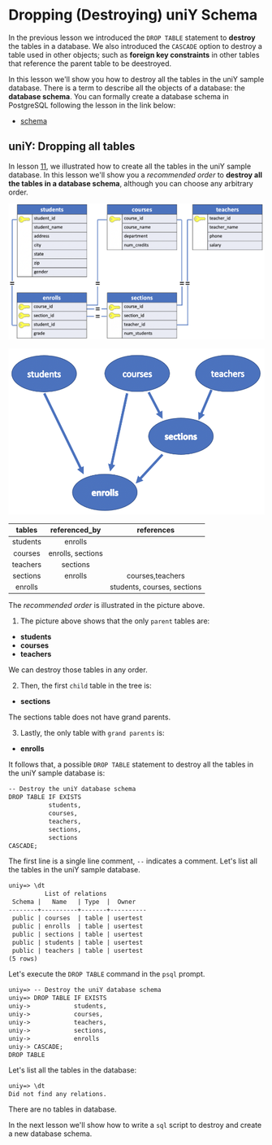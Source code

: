 # Dropping (Destroying) uniY Schema

In the previous lesson we introduced the `DROP TABLE` statement to **destroy** the tables in a database. We also introduced the `CASCADE` option to destroy a table used in other objects; such as **foreign key constraints** in other tables that reference the parent table to be deestroyed.

In this lesson we'll show you how to destroy all the tables in the uniY sample database. There is a term to describe all the objects of a database: the **database schema**. You can formally create a database schema in PostgreSQL following the lesson in the link below:
- [schema](https://www.postgresqltutorial.com/postgresql-administration/postgresql-schema/)

## uniY: Dropping all tables

In lesson [11](./11_create_uniy_tables.md), we illustrated how to create all the tables in the uniY sample database. In this lesson we'll show you a *recommended order* to **destroy all the tables in a database schema**, although you can choose any arbitrary order.

![uniY tables3](../00_basic_intro/images/07_uniY.png)

![uniY table4](./images/11_hierarchy.png)

| tables  | referenced_by    | references                 |
|:-------:|:----------------:|:--------------------------:|
|students |        enrolls   |                            |
|courses  | enrolls, sections|                            |
|teachers | sections         |                            |
|sections | enrolls          | courses,teachers           |
|enrolls  |                  | students, courses, sections|


The *recommended order* is illustrated in the picture above.

1. The picture above shows that the only `parent` tables are:
  - **students**
  - **courses**
  - **teachers**

We can destroy those tables in any order.

2. Then, the first `child` table in the tree is:
  - **sections**

The sections table does not have grand parents.

3. Lastly, the only table with `grand parents` is:
  - **enrolls**

It follows that, a possible `DROP TABLE` statement to destroy all the tables in the uniY sample database is:

```console
-- Destroy the uniY database schema
DROP TABLE IF EXISTS
           students,
           courses,
           teachers,
           sections,
           sections
CASCADE;
```
The first line is a single line comment, `--` indicates a comment.
Let's list all the tables in the uniY sample database.

```console
uniy=> \dt
          List of relations
 Schema |   Name   | Type  |  Owner
--------+----------+-------+----------
 public | courses  | table | usertest
 public | enrolls  | table | usertest
 public | sections | table | usertest
 public | students | table | usertest
 public | teachers | table | usertest
(5 rows)
```

Let's execute the `DROP TABLE` command in the `psql` prompt.

```console
uniy=> -- Destroy the uniY database schema
uniy=> DROP TABLE IF EXISTS
uniy->            students,
uniy->            courses,
uniy->            teachers,
uniy->            sections,
uniy->            enrolls
uniy-> CASCADE;
DROP TABLE
```

Let's list all the tables in the database:

```console
uniy=> \dt
Did not find any relations.
```

There are no tables in database.

In the next lesson we'll show how to write a `sql` script to destroy and create a new database schema.
